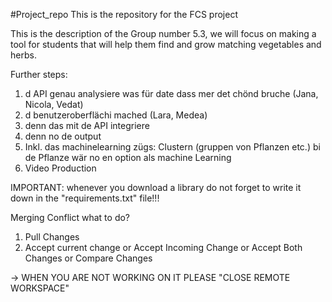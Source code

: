 #Project_repo
This is the repository for the FCS project

This is the description of the Group number 5.3, we will focus on making a tool for students that will help them find and grow matching vegetables and herbs. 

Further steps: 
1.	d API genau analysiere was für date dass mer det chönd bruche (Jana, Nicola, Vedat) 
2.	d benutzeroberflächi mached (Lara, Medea) 
3.	denn das mit de API integriere
4.	denn no de output
5.	Inkl. das machinelearning zügs: Clustern (gruppen von Pflanzen etc.) bi de Pflanze wär no en option als machine Learning
6.	Video Production

IMPORTANT: 
whenever you download a library do not forget to write it down in the "requirements.txt" file!!!

Merging Conflict what to do? 
1. Pull Changes
2. Accept current change
or Accept Incoming Change
or Accept Both Changes
or Compare Changes

-> WHEN YOU ARE NOT WORKING ON IT PLEASE "CLOSE REMOTE WORKSPACE"